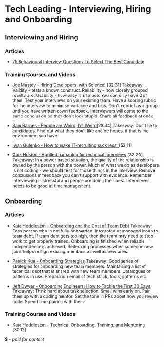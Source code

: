 # Tech Leading - Interviewing, Hiring and Onboarding

## Interviewing and Hiring

### Articles

- [75 Behavioural Interview Questions To Select The Best Candidate](http://recruitloop.com/blog/behavioural-interview-questions/)

### Training Courses and Videos

- [Joe Mastey - Hiring Developers, with Science!](https://www.youtube.com/watch?v=ZCGGMxcJMZk) [32:31]
Takeaway: Validity - tests a known construct.  Reliability - how closely grouped results are.  Usability - how easy it is to use. You can only have 2 of them.  Test your interviews on your existing team. Have a scoring rubric for the interview to minimise variance and bias. Don't debrief as a group until you have written down feedback.  Interviewers will come to the same conclusion so they don't look stupid.  Share all feedback at once. 

- [Sam Barnes - People are Weird, I’m Weird](https://vimeo.com/139910836)[29:34]
Takeaway: Don't lie to candidates. Find out what they don't like and be honest if that is the environment you have.

- [Iwan Gulenko - How to make IT-recruiting suck less. ](https://www.youtube.com/watch?v=u6PTaTDHUG4) [53:11]

- [Cate Huston - Applied humaning for technical interviews](https://www.youtube.com/watch?v=yeV62jgu1l0) [32:20]
Takeaway: In a power based situation, the quality of the relationship is owned by the person with the power. Much of what we do as developers is not coding - we should test for those things in the interview. Remove conclusions in feedback you can't support with evidence. Remember interviewing is stressful and people are doing their best. Interviewer needs to be good at time management.

## Onboarding

### Articles

- [Kate Heddleston - Onboarding and the Cost of Team Debt](https://kateheddleston.com/blog/onboarding-and-the-cost-of-team-debt)
Takeaway: Each person who is not fully onboarded, integrated or managed leads to team debt. If team debt gets too high, then the team may need to stop work to get properly trained. Onboarding is finished when reliable independence is achieved. Reiterating processes when someone new joins helps realign existing members as well as new ones.

- [Patrick Kua - Onboarding Strategies](https://www.thekua.com/atwork/category/onboarding-strategies/)
Takeaway: Good series of strategies for onboarding new team members.  Maintaining a list of technical debt that is shared with new team members.  Catalogues of patterns in use.  Preparation email of tech stack, tools, patterns etc.

- [Jeff Dwyer - Onboarding Engineers: How to Tackle the First 30 Days](http://product.hubspot.com/blog/onboarding-engineers-how-to-tackle-the-first-30-days)
Takeaway: Think hard about task selection. Small wins early on. Pair them up with a coding mentor. Set the tone in PRs about how you review code. Spend time pairing with them. 

### Training Courses and Videos

- [Kate Heddleston - Technical Onboarding, Training, and Mentoring](https://www.youtube.com/watch?v=Lpg4jRSH7EE) [30:12]

💲 - *paid for content*